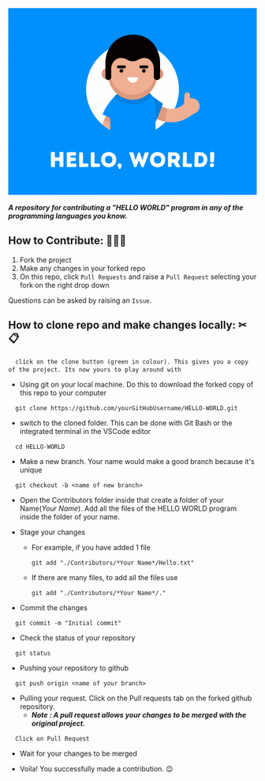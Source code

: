 <img src="./resources/Hello World!.gif">

***A repository for contributing a "HELLO WORLD" program in any of the programming languages you know.***

## How to Contribute: 👨🏻‍💻

1. Fork the project
2. Make any changes in your forked repo
3. On this repo, click `Pull Requests` and raise a `Pull Request` selecting your fork on the right drop down

Questions can be asked by raising an `Issue`.

## How to clone repo and make changes locally: ✂📋

```
  click on the clone button (green in colour). This gives you a copy of the project. Its now yours to play around with
```

- Using git on your local machine. Do this to download the forked copy of this repo to your computer

```
  git clone https://github.com/yourGitHubUsername/HELLO-WORLD.git
```

- switch to the cloned folder. This can be done with Git Bash or the integrated terminal in the VSCode editor

```
  cd HELLO-WORLD
```

- Make a new branch. Your name would make a good branch because it's unique

```
  git checkout -b <name of new branch>
```

- Open the Contributors folder inside that create a folder of your Name(*Your Name*). Add all the files of the HELLO WORLD program inside the folder of your name.

- Stage your changes
  - For example, if you have added 1 file
    ``` 
    git add "./Contributors/*Your Name*/Hello.txt" 
    ```
  - If there are many files, to add all the files use 
    ``` 
    git add "./Contributors/*Your Name*/."
    ```

- Commit the changes

```
  git commit -m "Initial commit"
```

- Check the status of your repository

```
  git status
```

- Pushing your repository to github

```
  git push origin <name of your branch>
```

- Pulling your request. Click on the Pull requests tab on the forked github repository.
  - ***Note : A pull request allows your changes to be merged with the original project.***

```
  Click on Pull Request
```

- Wait for your changes to be merged

- Voila! You successfully made a contribution. 😉
